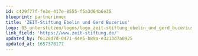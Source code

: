 ```yaml
---
id: c429f77f-fe3e-417e-8555-f5a3d64b6e35
blueprint: partnerinnen
title: 'ZEIT-Stiftung Ebelin und Gerd Bucerius'
logo: 05_unterstützen/logos/logo_zeit-stiftung_ebelin_und_gerd_bucerius.svg
link_field: 'https://www.zeit-stiftung.de/'
updated_by: f6128d7d-0471-44e5-b89a-e3213d7a0925
updated_at: 1657378177
---
```

